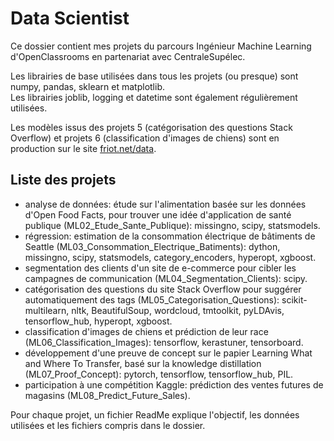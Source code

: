 # Data Scientist
  
Ce dossier contient mes projets du parcours Ingénieur Machine Learning d'OpenClassrooms en partenariat avec CentraleSupélec.  
  
Les librairies de base utilisées dans tous les projets (ou presque) sont numpy, pandas, sklearn et matplotlib.  
Les librairies joblib, logging et datetime sont également régulièrement utilisées.  
    
Les modèles issus des projets 5 (catégorisation des questions Stack Overflow) et projets 6 (classification d'images de chiens) sont en production sur le site [friot.net/data](http://friot.net/data).  
  
## Liste des projets
  
- analyse de données: étude sur l'alimentation basée sur les données d'Open Food Facts, pour trouver une idée d'application de santé publique (ML02_Etude_Sante_Publique): missingno, scipy, statsmodels.
- régression: estimation de la consommation électrique de bâtiments de Seattle (ML03_Consommation_Electrique_Batiments): dython, missingno, scipy, statsmodels, category_encoders, hyperopt, xgboost.
- segmentation des clients d'un site de e-commerce pour cibler les campagnes de communication (ML04_Segmentation_Clients): scipy.
- catégorisation des questions du site Stack Overflow pour suggérer automatiquement des tags (ML05_Categorisation_Questions): scikit-multilearn, nltk, BeautifulSoup, wordcloud, tmtoolkit, pyLDAvis, tensorflow_hub, hyperopt, xgboost.
- classification d'images de chiens et prédiction de leur race (ML06_Classification_Images): tensorflow, kerastuner, tensorboard.
- développement d'une preuve de concept sur le papier Learning What and Where To Transfer, basé sur la knowledge distillation (ML07_Proof_Concept): pytorch, tensorflow, tensorflow_hub, PIL.
- participation à une compétition Kaggle: prédiction des ventes futures de magasins (ML08_Predict_Future_Sales).  
  
Pour chaque projet, un fichier ReadMe explique l'objectif, les données utilisées et les fichiers compris dans le dossier.  

